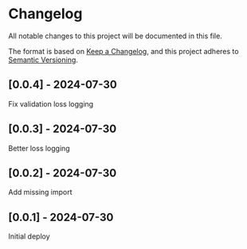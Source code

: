 # Changelog
All notable changes to this project will be documented in this file.

The format is based on [Keep a Changelog](https://keepachangelog.com/en/1.0.0/),
and this project adheres to [Semantic Versioning](https://semver.org/spec/v2.0.0.html).

## [0.0.4] - 2024-07-30
Fix validation loss logging

## [0.0.3] - 2024-07-30
Better loss logging

## [0.0.2] - 2024-07-30
Add missing import

## [0.0.1] - 2024-07-30
Initial deploy
